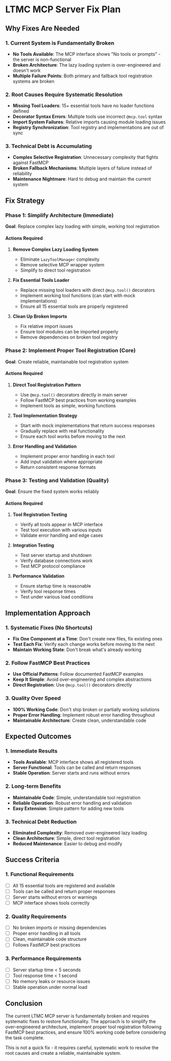 # LTMC MCP Server Fix Plan

## Why Fixes Are Needed

### 1. Current System is Fundamentally Broken
- **No Tools Available**: The MCP interface shows "No tools or prompts" - the server is non-functional
- **Broken Architecture**: The lazy loading system is over-engineered and doesn't work
- **Multiple Failure Points**: Both primary and fallback tool registration systems are broken

### 2. Root Causes Require Systematic Resolution
- **Missing Tool Loaders**: 15+ essential tools have no loader functions defined
- **Decorator Syntax Errors**: Multiple tools use incorrect `@mcp.tool` syntax
- **Import System Failures**: Relative imports causing module loading issues
- **Registry Synchronization**: Tool registry and implementations are out of sync

### 3. Technical Debt is Accumulating
- **Complex Selective Registration**: Unnecessary complexity that fights against FastMCP
- **Broken Fallback Mechanisms**: Multiple layers of failure instead of reliability
- **Maintenance Nightmare**: Hard to debug and maintain the current system

## Fix Strategy

### Phase 1: Simplify Architecture (Immediate)
**Goal**: Replace complex lazy loading with simple, working tool registration

#### Actions Required
1. **Remove Complex Lazy Loading System**
   - Eliminate `LazyToolManager` complexity
   - Remove selective MCP wrapper system
   - Simplify to direct tool registration

2. **Fix Essential Tools Loader**
   - Replace missing tool loaders with direct `@mcp.tool()` decorators
   - Implement working tool functions (can start with mock implementations)
   - Ensure all 15 essential tools are properly registered

3. **Clean Up Broken Imports**
   - Fix relative import issues
   - Ensure tool modules can be imported properly
   - Remove dependencies on broken tool registry

### Phase 2: Implement Proper Tool Registration (Core)
**Goal**: Create reliable, maintainable tool registration system

#### Actions Required
1. **Direct Tool Registration Pattern**
   - Use `@mcp.tool()` decorators directly in main server
   - Follow FastMCP best practices from working examples
   - Implement tools as simple, working functions

2. **Tool Implementation Strategy**
   - Start with mock implementations that return success responses
   - Gradually replace with real functionality
   - Ensure each tool works before moving to the next

3. **Error Handling and Validation**
   - Implement proper error handling in each tool
   - Add input validation where appropriate
   - Return consistent response formats

### Phase 3: Testing and Validation (Quality)
**Goal**: Ensure the fixed system works reliably

#### Actions Required
1. **Tool Registration Testing**
   - Verify all tools appear in MCP interface
   - Test tool execution with various inputs
   - Validate error handling and edge cases

2. **Integration Testing**
   - Test server startup and shutdown
   - Verify database connections work
   - Test MCP protocol compliance

3. **Performance Validation**
   - Ensure startup time is reasonable
   - Verify tool response times
   - Test under various load conditions

## Implementation Approach

### 1. Systematic Fixes (No Shortcuts)
- **Fix One Component at a Time**: Don't create new files, fix existing ones
- **Test Each Fix**: Verify each change works before moving to the next
- **Maintain Working State**: Don't break what's already working

### 2. Follow FastMCP Best Practices
- **Use Official Patterns**: Follow documented FastMCP examples
- **Keep It Simple**: Avoid over-engineering and complex abstractions
- **Direct Registration**: Use `@mcp.tool()` decorators directly

### 3. Quality Over Speed
- **100% Working Code**: Don't ship broken or partially working solutions
- **Proper Error Handling**: Implement robust error handling throughout
- **Maintainable Architecture**: Create clean, understandable code

## Expected Outcomes

### 1. Immediate Results
- **Tools Available**: MCP interface shows all registered tools
- **Server Functional**: Tools can be called and return responses
- **Stable Operation**: Server starts and runs without errors

### 2. Long-term Benefits
- **Maintainable Code**: Simple, understandable tool registration
- **Reliable Operation**: Robust error handling and validation
- **Easy Extension**: Simple pattern for adding new tools

### 3. Technical Debt Reduction
- **Eliminated Complexity**: Removed over-engineered lazy loading
- **Clean Architecture**: Simple, direct tool registration
- **Reduced Maintenance**: Easier to debug and modify

## Success Criteria

### 1. Functional Requirements
- [ ] All 15 essential tools are registered and available
- [ ] Tools can be called and return proper responses
- [ ] Server starts without errors or warnings
- [ ] MCP interface shows tools correctly

### 2. Quality Requirements
- [ ] No broken imports or missing dependencies
- [ ] Proper error handling in all tools
- [ ] Clean, maintainable code structure
- [ ] Follows FastMCP best practices

### 3. Performance Requirements
- [ ] Server startup time < 5 seconds
- [ ] Tool response time < 1 second
- [ ] No memory leaks or resource issues
- [ ] Stable operation under normal load

## Conclusion

The current LTMC MCP server is fundamentally broken and requires systematic fixes to restore functionality. The approach is to simplify the over-engineered architecture, implement proper tool registration following FastMCP best practices, and ensure 100% working code before considering the task complete.

This is not a quick fix - it requires careful, systematic work to resolve the root causes and create a reliable, maintainable system.
